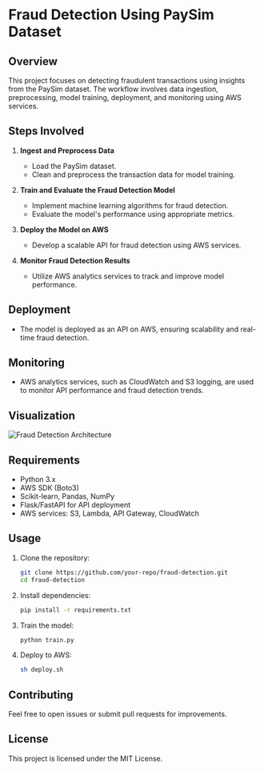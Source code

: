 # Fraud Detection Using PaySim Dataset

## Overview
This project focuses on detecting fraudulent transactions using insights from the PaySim dataset. The workflow involves data ingestion, preprocessing, model training, deployment, and monitoring using AWS services.

## Steps Involved

1. **Ingest and Preprocess Data**  
   - Load the PaySim dataset.
   - Clean and preprocess the transaction data for model training.

2. **Train and Evaluate the Fraud Detection Model**  
   - Implement machine learning algorithms for fraud detection.
   - Evaluate the model's performance using appropriate metrics.

3. **Deploy the Model on AWS**  
   - Develop a scalable API for fraud detection using AWS services.
   
4. **Monitor Fraud Detection Results**  
   - Utilize AWS analytics services to track and improve model performance.

## Deployment
- The model is deployed as an API on AWS, ensuring scalability and real-time fraud detection.

## Monitoring
- AWS analytics services, such as CloudWatch and S3 logging, are used to monitor API performance and fraud detection trends.

## Visualization
![Fraud Detection Architecture](Fraud_detection_system/solution.001.jpeg)

## Requirements
- Python 3.x
- AWS SDK (Boto3)
- Scikit-learn, Pandas, NumPy
- Flask/FastAPI for API deployment
- AWS services: S3, Lambda, API Gateway, CloudWatch

## Usage
1. Clone the repository:
   ```bash
   git clone https://github.com/your-repo/fraud-detection.git
   cd fraud-detection
   ```
2. Install dependencies:
   ```bash
   pip install -r requirements.txt
   ```
3. Train the model:
   ```bash
   python train.py
   ```
4. Deploy to AWS:
   ```bash
   sh deploy.sh
   ```

## Contributing
Feel free to open issues or submit pull requests for improvements.

## License
This project is licensed under the MIT License.

